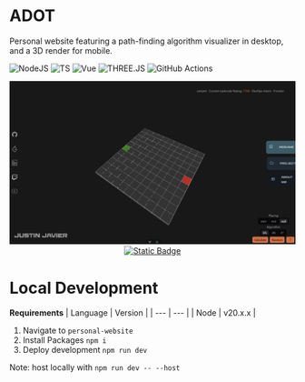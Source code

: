 ADOT
===

Personal website featuring a path-finding algorithm visualizer in desktop, and a 3D render for mobile.

![NodeJS](https://img.shields.io/badge/node.js-v20.x.x-6DA55F?style=for-the-badge&logo=node.js&logoColor=white)
![TS](https://img.shields.io/badge/Typescript-3670A0?style=for-the-badge&logo=typescript&logoColor=ffdd54)
![Vue](https://img.shields.io/badge/Vue.js-35495E?style=for-the-badge&logo=vuedotjs&logoColor=4FC08D)
![THREE.JS](https://img.shields.io/badge/Three.js-000000?style=for-the-badge&logo=three.js&logoColor=white)
![GitHub Actions](https://img.shields.io/badge/github%20actions-%232671E5.svg?style=for-the-badge&logo=githubactions&logoColor=white)

<img src="./README_ASSETS/image.png" />


<div align="center">
    <span>
        <a href="https://adot.work/">
        <img alt="Static Badge" src="https://img.shields.io/badge/OPEN%20APP-%23430098.svg?style=for-the-badge&logo=github&logoColor=white"/>
        </a>
    </span>
</div>


Local Development
===================

**Requirements**
| Language | Version |
| --- | --- |
| Node | v20.x.x |

1. Navigate to `personal-website`
2. Install Packages `npm i`
3. Deploy development `npm run dev`

Note: host locally with `npm run dev -- --host`
